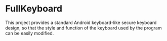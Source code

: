 # FullKeyboard
This project provides a standard Android keyboard-like secure keyboard design, so that the style and function of the keyboard used by the program can be easily modified.
